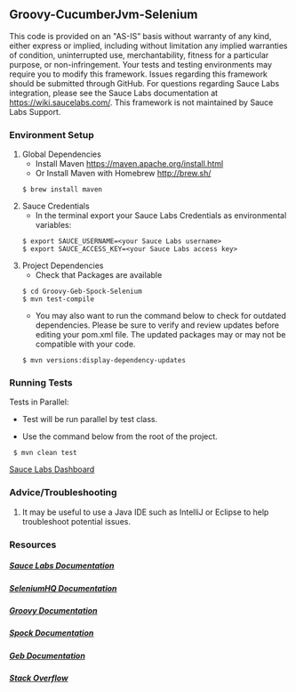 ## Groovy-CucumberJvm-Selenium

This code is provided on an "AS-IS” basis without warranty of any kind, either express or implied, including without limitation any implied warranties of condition, uninterrupted use, merchantability, fitness for a particular purpose, or non-infringement. Your tests and testing environments may require you to modify this framework. Issues regarding this framework should be submitted through GitHub. For questions regarding Sauce Labs integration, please see the Sauce Labs documentation at https://wiki.saucelabs.com/. This framework is not maintained by Sauce Labs Support.

### Environment Setup

1. Global Dependencies
    * Install Maven
    	https://maven.apache.org/install.html
    * Or Install Maven with Homebrew
    	http://brew.sh/
    ```
    $ brew install maven
    ```
2. Sauce Credentials
    * In the terminal export your Sauce Labs Credentials as environmental variables:
    ```
    $ export SAUCE_USERNAME=<your Sauce Labs username>
	$ export SAUCE_ACCESS_KEY=<your Sauce Labs access key>
    ```
3. Project Dependencies
	* Check that Packages are available
	```
	$ cd Groovy-Geb-Spock-Selenium
	$ mvn test-compile
	```
	* You may also want to run the command below to check for outdated dependencies. Please be sure to verify and review updates before editing your pom.xml file. The updated packages may or may not be compatible with your code.
	```
	$ mvn versions:display-dependency-updates
	```
### Running Tests

Tests in Parallel:

* Test will be run parallel by test class.

* Use the command below from the root of the project.

```
 $ mvn clean test
```
[Sauce Labs Dashboard](https://saucelabs.com/beta/dashboard/)

### Advice/Troubleshooting
1. It may be useful to use a Java IDE such as IntelliJ or Eclipse to help troubleshoot potential issues. 

### Resources
##### [Sauce Labs Documentation](https://wiki.saucelabs.com/)

##### [SeleniumHQ Documentation](http://www.seleniumhq.org/docs/)

##### [Groovy Documentation](http://www.groovy-lang.org/documentation.html)

##### [Spock Documentation](http://spockframework.github.io/spock/docs/1.0/index.html)

##### [Geb Documentation](http://www.gebish.org/manual/current/)

##### [Stack Overflow](http://stackoverflow.com/)
